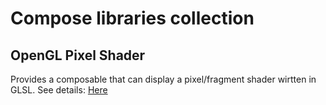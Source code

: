 # Compose libraries collection

## OpenGL Pixel Shader 

Provides a composable that can display a pixel/fragment shader wirtten in GLSL.
See details: [Here](opengl_pixel_shader/docu/README.md)
